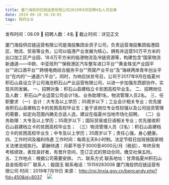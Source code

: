 ```yaml
---
title: 厦门海投供应链运营有限公司2019年8月招聘4名人员启事
date: 2019-08-10 16:10:01
tags: 政府企业
---
```

发布时间：08.09   🌟   招聘人数：4名   🌈   截止时间：详见正文
<!-- more -->
厦门海投供应链运营有限公司是海投集团全资子公司，负责运营海投集团临港园区、物流、贸易等业务，公司以临港产业发展为核心，拥有并运营50万平方米的出口加工区产业园、18.6万平方米的临港物流及冷链资源等，构建包含“国家物流新通道——中欧、中亚班列”“保税港区汽车整车进口平台”“黄金珠宝产业园平台”“进口酒平台”“跨境电商综合服务平台”“燕窝产业平台”及“海峡两岸青年创业平台”在内的“一通道六平台”。同时，为响应扶贫号召，公司于2017年9月在临夏州积石山县设立子公司海沧积石山产业运营有限公司，以进一步加强东西部协作，实现共同发展。
一、招聘对象：积石山县建档立卡贫困高校毕业生。
二、招聘岗位及人数：
积石山产业运营公司会计1名、业务助理1名，物流管理人员2名。
三、任职要求
（一）会计：大专及以上学历；35周岁以下；工业会计相关专业；优先接收积石山县建档立卡的贫困高校毕业生；鉴于该岗位专业性较强以及公司投资管理的需要，如定向范围内确无合适人选，建议在临夏州当地市场化招聘。
（二）业务助理：大专及以上学历；35周岁以下；国际贸易或日语相关专业；优先接收积石山县建档立卡的贫困高校毕业生；
（三）物流管理人员（2名）：积石山县建档立卡的贫困高校毕业生；中专及以上学历；35周岁以下；责任心强，身心健康。
四、工作时间及福利待遇
工作时间：每周五天8小时制。法定节假日加班按国家相关法律法规执行。
薪酬待遇：月薪不低于3000至4000元/月（税前），年终另有考核绩效，表现良好者，有晋升空间，签订正式的劳动合同，缴交社保五险。
五、工作地点：根据公司需要安排。
六、联系方式
联系地址：甘肃临夏州积石山县金街雨伞厂
联系人：殷国玉
联系电话：15159283008
厦门海投供应链运营有限公司
时间：2019年7月19日
来源：
http://rsj.linxia.gov.cn/bencandy.php?fid=450&id=8037
 
 ![](https://cdn.weiweiblog.cn/20181015134814.png)